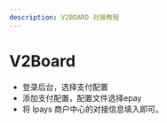 ```yaml
---
description: V2BOARD 对接教程
---
```


# V2Board

* 登录后台，选择支付配置
* 添加支付配置，配置文件选择epay
* 将 Ipays 商户中心的对接信息填入即可。
